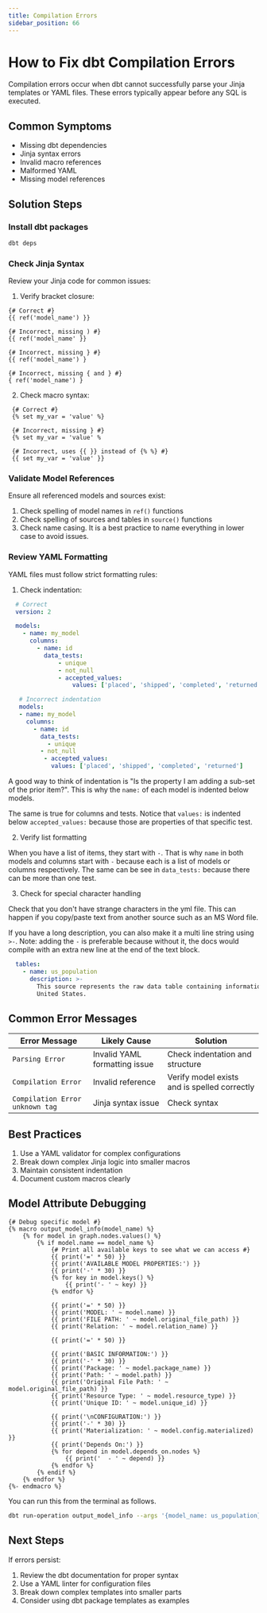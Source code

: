 ```yaml
---
title: Compilation Errors
sidebar_position: 66
---
```

# How to Fix dbt Compilation Errors

Compilation errors occur when dbt cannot successfully parse your Jinja templates or YAML files. These errors typically appear before any SQL is executed.

## Common Symptoms

- Missing dbt dependencies
- Jinja syntax errors
- Invalid macro references
- Malformed YAML
- Missing model references

## Solution Steps

### Install dbt packages

```bash
dbt deps
```

### Check Jinja Syntax

Review your Jinja code for common issues:

1. Verify bracket closure:

```jinja
{# Correct #}
{{ ref('model_name') }}

{# Incorrect, missing ) #}
{{ ref('model_name' }}

{# Incorrect, missing } #}
{{ ref('model_name') }

{# Incorrect, missing { and } #}
{ ref('model_name') }
```

2. Check macro syntax:

```jinja
 {# Correct #}
 {% set my_var = 'value' %}
 
 {# Incorrect, missing } #}
 {% set my_var = 'value' %
 
 {# Incorrect, uses {{ }} instead of {% %} #}
 {{ set my_var = 'value' }}
```

### Validate Model References

Ensure all referenced models and sources exist:

1. Check spelling of model names in `ref()` functions
2. Check spelling of sources and tables in `source()` functions
3. Check name casing. It is a best practice to name everything in lower case to avoid issues.

### Review YAML Formatting

YAML files must follow strict formatting rules:

1. Check indentation:
```yaml
  # Correct
  version: 2

  models:
    - name: my_model
      columns:
        - name: id
          data_tests:
              - unique
              - not_null
              - accepted_values:
                  values: ['placed', 'shipped', 'completed', 'returned']

   # Incorrect indentation
   models:
   - name: my_model
     columns:
       - name: id
         data_tests:
           - unique
         - not_null
          - accepted_values:
            values: ['placed', 'shipped', 'completed', 'returned']
```

A good way to think of indentation is "Is the property I am adding a sub-set of the prior item?". This is why the `name:` of each model is indented below models.
 
The same is true for columns and tests. Notice that `values:` is indented below `accepted_values:` because those are properties of that specific test.
 
2. Verify list formatting

When you have a list of items, they start with `-`. That is why `name` in both models and columns start with `-` because each is a list of models or columns respectively. The same can be see in `data_tests:` because there can be more than one test.

3. Check for special character handling

Check that you don't have strange characters in the yml file. This can happen if you copy/paste text from another source such as an MS Word file.

If you have a long description, you can also make it a multi line string using `>-`. Note: adding the `-` is preferable because without it, the docs would compile with an extra new line at the end of the text block. 

```yaml
  tables:
    - name: us_population
      description: >-
        This source represents the raw data table containing information about the population of the
        United States.
```

## Common Error Messages

| Error Message | Likely Cause | Solution |
|--------------|--------------|----------|
| `Parsing Error` | Invalid YAML formatting issue | Check indentation and structure |
| `Compilation Error` | Invalid reference | Verify model exists and is spelled correctly |
| `Compilation Error unknown tag` | Jinja syntax issue | Check syntax |

## Best Practices

1. Use a YAML validator for complex configurations
2. Break down complex Jinja logic into smaller macros
3. Maintain consistent indentation
4. Document custom macros clearly

## Model Attribute Debugging
```jinja
{# Debug specific model #}
{% macro output_model_info(model_name) %}
    {% for model in graph.nodes.values() %}
        {% if model.name == model_name %}
            {# Print all available keys to see what we can access #}
            {{ print('=' * 50) }}
            {{ print('AVAILABLE MODEL PROPERTIES:') }}
            {{ print('-' * 30) }}
            {% for key in model.keys() %}
                {{ print('- ' ~ key) }}
            {% endfor %}

            {{ print('=' * 50) }}
            {{ print('MODEL: ' ~ model.name) }}
            {{ print('FILE PATH: ' ~ model.original_file_path) }}
            {{ print('Relation: ' ~ model.relation_name) }}

            {{ print('=' * 50) }}

            {{ print('BASIC INFORMATION:') }}
            {{ print('-' * 30) }}
            {{ print('Package: ' ~ model.package_name) }}
            {{ print('Path: ' ~ model.path) }}
            {{ print('Original File Path: ' ~ model.original_file_path) }}
            {{ print('Resource Type: ' ~ model.resource_type) }}
            {{ print('Unique ID: ' ~ model.unique_id) }}

            {{ print('\nCONFIGURATION:') }}
            {{ print('-' * 30) }}
            {{ print('Materialization: ' ~ model.config.materialized) }}
            {{ print('Depends On:') }}
            {% for depend in model.depends_on.nodes %}
                {{ print('  - ' ~ depend) }}
            {% endfor %}
        {% endif %}
    {% endfor %}
{%- endmacro %}
```

You can run this from the terminal as follows.
```bash
dbt run-operation output_model_info --args '{model_name: us_population}'
```

## Next Steps

If errors persist:

1. Review the dbt documentation for proper syntax
2. Use a YAML linter for configuration files
3. Break down complex templates into smaller parts
4. Consider using dbt package templates as examples
